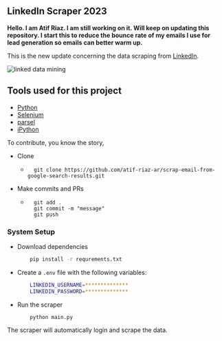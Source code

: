 ## LinkedIn Scraper 2023

**Hello. I am Atif Riaz. I am still working on it. Will keep on updating this repository. I start this to reduce the bounce rate of my emails I use for lead generation so emails can better warm up.**

This is the new update concerning the data scraping from [LinkedIn](https://linkedin.com).

![linked data mining](https://woz-u.com/wp-content/uploads/2021/04/woz-what-is-data-mining-1280x720.jpg)

## Tools used for this project
- [Python](https://www.python.org/)
- [Selenium](https://www.seleniumhq.org/)
- [parsel](https://parsel.readthedocs.io/)
- [iPython](https://ipython.org/)

To contribute, you know the story,
- Clone
    - ```
        git clone https://github.com/atif-riaz-ar/scrap-email-from-google-search-results.git
        ```
- Make commits and PRs
    - ```
        git add .
        git commit -m "message"
        git push
        ```

### System Setup

- Download dependencies
    ```bash
        pip install -r requrements.txt

    ```
- Create a `.env` file with the following variables:
    ```bash
        LINKEDIN_USERNAME=**************
        LINKEDIN_PASSWORD=**************
    ```
- Run the scraper
    ```bash
        python main.py
    ```

The scraper will automatically login and scrape the data.